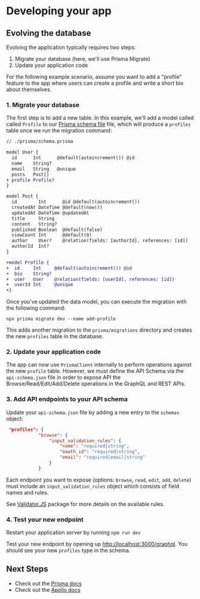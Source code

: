# Developing your app

## Evolving the database

Evolving the application typically requires two steps:

1. Migrate your database (here, we'll use Prisma Migrate)
2. Update your application code

For the following example scenario, assume you want to add a "profile" feature to the app where users can create a profile and write a short bio about themselves.

### 1. Migrate your database

The first step is to add a new table. In this example, we'll add a model called called `Profile` to our [Prisma schema file](../app/prisma/schema.prisma) file, which will produce a `profiles` table once we run the migration command:

```diff
// ./prisma/schema.prisma

model User {
  id      Int      @default(autoincrement()) @id
  name    String?
  email   String   @unique
  posts   Post[]
+ profile Profile?
}

model Post {
  id        Int      @id @default(autoincrement())
  createdAt DateTime @default(now())
  updatedAt DateTime @updatedAt
  title     String
  content   String?
  published Boolean  @default(false)
  viewCount Int      @default(0)
  author    User?    @relation(fields: [authorId], references: [id])
  authorId  Int?
}

+model Profile {
+  id     Int     @default(autoincrement()) @id
+  bio    String?
+  user   User    @relation(fields: [userId], references: [id])
+  userId Int     @unique
+}
```

Once you've updated the data model, you can execute the migration with the following command:

```
npx prisma migrate dev --name add-profile
```

This adds another migration to the `prisma/migrations` directory and creates the new `profiles` table in the database.

### 2. Update your application code

The app can now use `PrismaClient` internally to perform operations against the new `profile` table. However, we must define the API Schema via the `api-schema.json` file in order to expose API the Browse/Read/Edit/Add/Delete operations in the GraphQL and REST APIs.

### 3. Add API endpoints to your API schema

Update your `api-schema.json` file by adding a new entry to the `schemas` object:

```json
 "profiles": {
            "browse": {
                "input_validation_rules": {
                    "name": "required|string",
                    "oauth_id": "required|string",
                    "email": "required|email|string"
                }                
            }

```

Each endpoint you want to expose (options: `browse`, `read`, `edit`, `add`, `delete`) must include an `input_validation_rules` object which consists of field names and rules.

See [Validator.JS](https://www.npmjs.com/package/validatorjs) package for more details on the available rules.

### 4. Test your new endpoint

Restart your application server by running `npm run dev`

Test your new endpoint by opening up [http://localhost:3000/graphql](http://localhost:3000/graphql). You should see your new `profiles` type in the schema.

## Next Steps

- Check out the [Prisma docs](https://www.prisma.io/docs)
- Check out the [Apollo docs](https://www.apollographql.com/docs/apollo-server/)